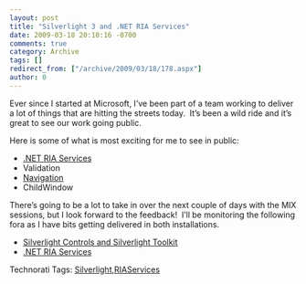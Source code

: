 ```yaml
---
layout: post
title: "Silverlight 3 and .NET RIA Services"
date: 2009-03-18 20:10:16 -0700
comments: true
category: Archive
tags: []
redirect_from: ["/archive/2009/03/18/178.aspx"]
author: 0
---
```

<!-- more -->
<p>Ever since I started at Microsoft, I’ve been part of a team working to deliver a lot of things that are hitting the streets today.  It’s been a wild ride and it’s great to see our work going public.</p>  <p>Here is some of what is most exciting for me to see in public:</p>  <ul>   <li><a href="http://www.microsoft.com/downloads/details.aspx?displaylang=en&amp;FamilyID=76bb3a07-3846-4564-b0c3-27972bcaabce" target="_blank">.NET RIA Services</a></li>    <li>Validation</li>    <li><a href="http://timheuer.com/blog/archive/2009/03/18/silverlight-3-whats-new-a-guide.aspx#nav" target="_blank">Navigation</a> </li>    <li>ChildWindow</li> </ul>  <p>There’s going to be a lot to take in over the next couple of days with the MIX sessions, but I look forward to the feedback!  I’ll be monitoring the following fora as I have bits getting delivered in both installations.</p>  <ul>   <li><a href="http://silverlight.net/forums/35.aspx" target="_blank">Silverlight Controls and Silverlight Toolkit</a></li>    <li><a href="http://silverlight.net/forums/53.aspx" target="_blank">.NET RIA Services</a></li> </ul>  <div style="padding-bottom: 0px; margin: 0px; padding-left: 0px; padding-right: 0px; display: inline; float: none; padding-top: 0px" id="scid:0767317B-992E-4b12-91E0-4F059A8CECA8:9af3eac7-1d86-4a89-bee1-00e2b829957b" class="wlWriterEditableSmartContent">Technorati Tags: <a href="http://technorati.com/tags/Silverlight" rel="tag">Silverlight</a>,<a href="http://technorati.com/tags/RIAServices" rel="tag">RIAServices</a></div>

